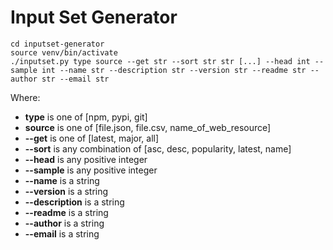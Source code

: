 # Input Set Generator

```
cd inputset-generator
source venv/bin/activate
./inputset.py type source --get str --sort str str [...] --head int --sample int --name str --description str --version str --readme str --author str --email str
```

Where:
- **type** is one of [npm, pypi, git]
- **source** is one of [file.json, file.csv, name_of_web_resource]
- **-\-get** is one of [latest, major, all]
- **-\-sort** is any combination of [asc, desc, popularity, latest, name]
- **-\-head** is any positive integer
- **-\-sample** is any positive integer
- **-\-name** is a string
- **-\-version** is a string
- **-\-description** is a string
- **-\-readme** is a string
- **-\-author** is a string
- **-\-email** is a string
